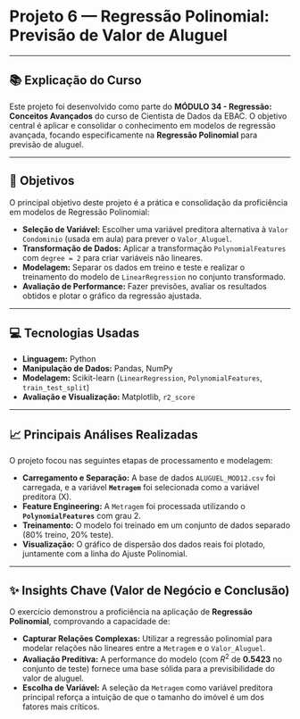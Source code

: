 # Projeto 6 — Regressão Polinomial: Previsão de Valor de Aluguel

---

## 📚 Explicação do Curso
Este projeto foi desenvolvido como parte do **MÓDULO 34 - Regressão: Conceitos Avançados** do curso de Cientista de Dados da EBAC. O objetivo central é aplicar e consolidar o conhecimento em modelos de regressão avançada, focando especificamente na **Regressão Polinomial** para previsão de aluguel.

---

## 🎯 Objetivos
O principal objetivo deste projeto é a prática e consolidação da proficiência em modelos de Regressão Polinomial:

* **Seleção de Variável:** Escolher uma variável preditora alternativa à `Valor Condominio` (usada em aula) para prever o `Valor_Aluguel`.
* **Transformação de Dados:** Aplicar a transformação `PolynomialFeatures` com `degree = 2` para criar variáveis não lineares.
* **Modelagem:** Separar os dados em treino e teste e realizar o treinamento do modelo de `LinearRegression` no conjunto transformado.
* **Avaliação de Performance:** Fazer previsões, avaliar os resultados obtidos e plotar o gráfico da regressão ajustada.

---

## 💻 Tecnologias Usadas
* **Linguagem:** Python
* **Manipulação de Dados:** Pandas, NumPy
* **Modelagem:** Scikit-learn (`LinearRegression`, `PolynomialFeatures`, `train_test_split`)
* **Avaliação e Visualização:** Matplotlib, `r2_score`

---

## 📈 Principais Análises Realizadas
O projeto focou nas seguintes etapas de processamento e modelagem:

* **Carregamento e Separação:** A base de dados `ALUGUEL_MOD12.csv` foi carregada, e a variável **`Metragem`** foi selecionada como a variável preditora (X).
* **Feature Engineering:** A `Metragem` foi processada utilizando o **`PolynomialFeatures`** com grau 2.
* **Treinamento:** O modelo foi treinado em um conjunto de dados separado (80% treino, 20% teste).
* **Visualização:** O gráfico de dispersão dos dados reais foi plotado, juntamente com a linha do Ajuste Polinomial.

---

## ✨ Insights Chave (Valor de Negócio e Conclusão)

O exercício demonstrou a proficiência na aplicação de **Regressão Polinomial**, comprovando a capacidade de:

* **Capturar Relações Complexas:** Utilizar a regressão polinomial para modelar relações não lineares entre a `Metragem` e o `Valor_Aluguel`.
* **Avaliação Preditiva:** A performance do modelo (com $R^2$ de **0.5423** no conjunto de teste) fornece uma base sólida para a previsibilidade do valor de aluguel.
* **Escolha de Variável:** A seleção da `Metragem` como variável preditora principal reforça a intuição de que o tamanho do imóvel é um dos fatores mais críticos.
